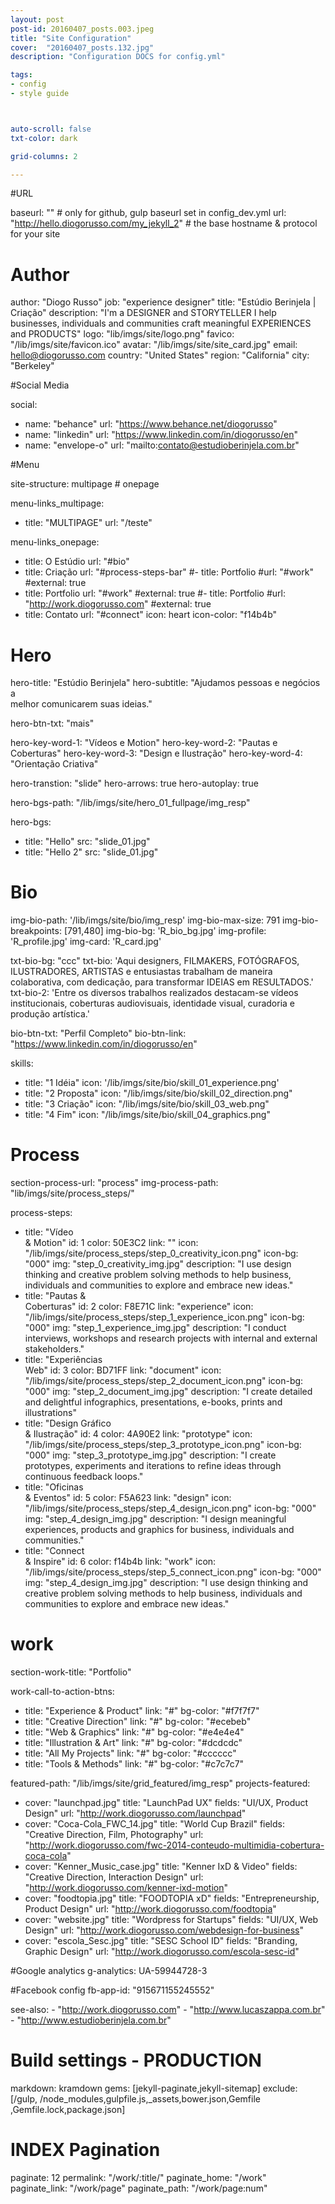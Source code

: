 ```yaml
---
layout: post
post-id: 20160407_posts.003.jpeg
title: "Site Configuration"
cover:  "20160407_posts.132.jpg"
description: "Configuration DOCS for config.yml"

tags:
- config
- style guide



auto-scroll: false
txt-color: dark

grid-columns: 2

---
```



#URL

baseurl: "" # only for github, gulp baseurl set in config_dev.yml
url: "http://hello.diogorusso.com/my_jekyll_2" # the base hostname & protocol for your site


# Author

author: "Diogo Russo"
job: "experience designer"
title: "Estúdio Berinjela | Criação"
description: "I'm a DESIGNER and STORYTELLER
I help businesses, individuals and communities craft meaningful EXPERIENCES and PRODUCTS"
logo: "lib/imgs/site/logo.png"
favico: "/lib/imgs/site/favicon.ico"
avatar: "/lib/imgs/site/site_card.jpg"
email: hello@diogorusso.com
country: "United States"
region: "California"
city: "Berkeley"



#Social Media

social:
  - name: "behance"
    url: "https://www.behance.net/diogorusso"
  - name: "linkedin"
    url: "https://www.linkedin.com/in/diogorusso/en"
  - name: "envelope-o"
    url: "mailto:contato@estudioberinjela.com.br"



#Menu 

site-structure: multipage # onepage

menu-links_multipage:
  - title: "MULTIPAGE"
    url: "/teste"

menu-links_onepage:
  - title: O Estúdio
    url: "#bio"
  - title: Criação
    url: "#process-steps-bar"
  #- title: Portfolio
    #url: "#work"
    #external: true
  - title: Portfolio
    url: "#work"
    #external: true
  #- title: Portfolio
    #url: "http://work.diogorusso.com"
    #external: true
  - title: Contato
    url: "#connect"
    icon: heart
    icon-color: "f14b4b"




# Hero 

hero-title: "Estúdio Berinjela"
hero-subtitle: "Ajudamos pessoas e negócios a<br> melhor comunicarem suas ideias."

hero-btn-txt: "mais"

hero-key-word-1: "Vídeos e Motion"
hero-key-word-2: "Pautas e Coberturas"
hero-key-word-3: "Design e Ilustração"
hero-key-word-4: "Orientação Criativa"



hero-transtion: "slide"
hero-arrows: true
hero-autoplay: true

hero-bgs-path: "/lib/imgs/site/hero_01_fullpage/img_resp"

hero-bgs:
  - title: "Hello"
    src: "slide_01.jpg"
  - title: "Hello 2"
    src: "slide_01.jpg" 


# Bio

img-bio-path: '/lib/imgs/site/bio/img_resp'
img-bio-max-size: 791
img-bio-breakpoints: [791,480]
img-bio-bg: 'R_bio_bg.jpg'
img-profile: 'R_profile.jpg'
img-card: 'R_card.jpg'


txt-bio-bg: "ccc"
txt-bio: 'Aqui designers, FILMAKERS, FOTÓGRAFOS, ILUSTRADORES, ARTISTAS e entusiastas trabalham de maneira colaborativa, com dedicação, para transformar IDEIAS em RESULTADOS.'
txt-bio-2: 'Entre os diversos trabalhos realizados destacam-se vídeos institucionais, coberturas audiovisuais, identidade visual, curadoria e produção artística.'

bio-btn-txt:  "Perfil Completo"
bio-btn-link:  "https://www.linkedin.com/in/diogorusso/en"


skills: 
  - title: "1 Idéia"
    icon: '/lib/imgs/site/bio/skill_01_experience.png'
  - title: "2 Proposta"
    icon: "/lib/imgs/site/bio/skill_02_direction.png"
  - title: "3 Criação"
    icon: "/lib/imgs/site/bio/skill_03_web.png"
  - title: "4 Fim"
    icon: "/lib/imgs/site/bio/skill_04_graphics.png"


# Process

section-process-url: "process"
img-process-path: "lib/imgs/site/process_steps/"


process-steps:
  - title: "Vídeo <br>& Motion"
    id: 1
    color: 50E3C2
    link: ""
    icon: "/lib/imgs/site/process_steps/step_0_creativity_icon.png"
    icon-bg: "000"
    img: "step_0_creativity_img.jpg" 
    description: "I use design thinking and creative problem solving methods to help business, individuals and communities to explore and embrace new ideas."
  - title: "Pautas &<br> Coberturas"
    id: 2
    color: F8E71C
    link: "experience"
    icon: "/lib/imgs/site/process_steps/step_1_experience_icon.png"
    icon-bg: "000"
    img: "step_1_experience_img.jpg" 
    description: "I conduct interviews, workshops and research projects with internal and external stakeholders."
  - title: "Experiências <br>Web"
    id: 3
    color: BD71FF
    link: "document"
    icon: "/lib/imgs/site/process_steps/step_2_document_icon.png"
    icon-bg: "000"
    img: "step_2_document_img.jpg" 
    description: "I create detailed and delightful infographics, presentations, e-books, prints and illustrations"
  - title: "Design Gráfico <br> & Ilustração"
    id: 4
    color: 4A90E2
    link: "prototype"
    icon: "/lib/imgs/site/process_steps/step_3_prototype_icon.png"
    icon-bg: "000"
    img: "step_3_prototype_img.jpg" 
    description: "I create prototypes, experiments and iterations to refine ideas through continuous feedback loops."
  - title: "Oficinas<br> & Eventos"
    id: 5
    color: F5A623
    link: "design"
    icon: "/lib/imgs/site/process_steps/step_4_design_icon.png"
    icon-bg: "000"
    img: "step_4_design_img.jpg" 
    description: "I design meaningful experiences, products and graphics for business, individuals and communities."
  - title: "Connect<br> & Inspire"
    id: 6
    color: f14b4b
    link: "work"
    icon: "/lib/imgs/site/process_steps/step_5_connect_icon.png"
    icon-bg: "000"
    img: "step_4_design_img.jpg" 
    description: "I use design thinking and creative problem solving methods to help business, individuals and communities to explore and embrace new ideas."


# work

section-work-title: "Portfolio"

work-call-to-action-btns:
  - title: "Experience & Product"
    link: "#"
    bg-color: "#f7f7f7"
  - title: "Creative Direction"
    link: "#"
    bg-color: "#ecebeb"
  - title: "Web & Graphics"
    link: "#"
    bg-color: "#e4e4e4"
  - title: "Illustration & Art"
    link: "#"
    bg-color: "#dcdcdc"
  - title: "All My Projects"
    link: "#"
    bg-color: "#cccccc"
  - title: "Tools & Methods"
    link: "#"
    bg-color: "#c7c7c7"





featured-path: "/lib/imgs/site/grid_featured/img_resp"
projects-featured:
  - cover: "launchpad.jpg"
    title: "LaunchPad UX"
    fields: "UI/UX, Product Design"
    url: "http://work.diogorusso.com/launchpad"
  - cover: "Coca-Cola_FWC_14.jpg"
    title: "World Cup Brazil"
    fields: "Creative Direction, Film, Photography"
    url: "http://work.diogorusso.com/fwc-2014-conteudo-multimidia-cobertura-coca-cola"
  - cover: "Kenner_Music_case.jpg"
    title: "Kenner IxD & Video"
    fields: "Creative Direction, Interaction Design"
    url: "http://work.diogorusso.com/kenner-ixd-motion"
  - cover: "foodtopia.jpg"
    title: "FOODTOPIA xD"
    fields: "Entrepreneurship, Product Design"
    url: "http://work.diogorusso.com/foodtopia"
  - cover: "website.jpg"
    title: "Wordpress for Startups"
    fields: "UI/UX, Web Design"
    url: "http://work.diogorusso.com/webdesign-for-business"
  - cover: "escola_Sesc.jpg"
    title: "SESC School ID"
    fields: "Branding, Graphic Design"
    url: "http://work.diogorusso.com/escola-sesc-id"



#Google analytics
g-analytics: UA-59944728-3


#Facebook config
fb-app-id: "915671155245552"

see-also:
    - "http://work.diogorusso.com"
    - "http://www.lucaszappa.com.br"
    - "http://www.estudioberinjela.com.br"



# Build settings - PRODUCTION
markdown: kramdown
gems: [jekyll-paginate,jekyll-sitemap]
exclude: [/gulp, /node_modules,gulpfile.js,_assets,bower.json,Gemfile ,Gemfile.lock,package.json]




# INDEX Pagination

paginate: 12
permalink: "/work/:title/"
paginate_home: "/work"
paginate_link: "/work/page"
paginate_path: "/work/page:num"

